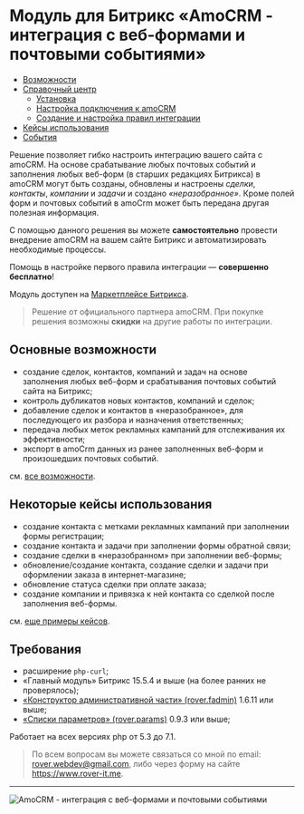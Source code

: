 # Модуль для Битрикс «AmoCRM - интеграция с веб-формами и почтовыми событиями»
* [Возможности](./capabilities.md)
* [Справочный центр](./help.md)
    * [Установка](./help/install.md)
    * [Настройка подключения к amoCRM](./help/settings.md)
    * [Создание и настройка правил интеграции](./help/rules.md)
* [Кейсы использования](./examples.md)
* [События](./events.md)

Решение позволяет гибко настроить интеграцию вашего сайта с amoCRM. На основе срабатывание любых почтовых событий и заполнения любых веб-форм (в старших редакциях Битрикса) в amoCRM могут быть созданы, обновлены и настроены <i>сделки</i>, <i>контакты</i>, <i>компании</i> и <i>задачи</i> и создано <i>«неразобранное»</i>. Кроме полей форм и почтовых событий в amoCrm может быть передана другая полезная информация.

С помощью данного решения вы можете <b>самостоятельно</b> провести внедрение amoCRM на вашем сайте Битрикс и автоматизировать необходимые процессы.

Помощь в настройке первого правила интеграции — <b>совершенно бесплатно</b>!

Модуль доступен на [Маркетплейсе Битрикса](https://marketplace.1c-bitrix.ru/solutions/rover.amocrm/). 

> Решение от официального партнера amoCRM. При покупке решения возможны <b>скидки</b> на другие работы по интеграции.

## Основные возможности
* создание сделок, контактов, компаний и задач на основе заполнения любых веб-форм и срабатывания почтовых событий сайта на Битрикс; 
* контроль дубликатов новых контактов, компаний и сделок;
* добавление сделок и контактов в «неразобранное», для последующего их разбора и назначения ответственных; 
* передача любых меток рекламных кампаний для отслеживания их эффективности;
* экспорт в amoCrm данных из ранее заполненных веб-форм и произошедших почтовых событий.

см. [все возможности](./capabilities.md).

## Некоторые кейсы использования
* создание контакта с метками рекламных кампаний при заполнении формы регистрации; 
* создание контакта и задачи при заполнении формы обратной связи; 
* создание сделки в «неразобранном» при заполнении веб-формы; 
* обновление/создание контакта, создание сделки и задачи при оформлении заказа в интернет-магазине; 
* обновление статуса сделки при оплате заказа;
* создание компании и привязка к ней контакта со сделкой после заполнения веб-формы.

см. [еще примеры кейсов](./examples.md).
 
## Требования
* расширение `php-curl`; 
* «Главный модуль» Битрикс 15.5.4 и выше (на более ранних не проверялось); 
* [«Конструктор административной части» (rover.fadmin)](https://github.com/pavelshulaev/fadmin) 1.6.11 или выше; 
* [«Списки параметров» (rover.params)](https://github.com/pavelshulaev/params) 0.9.3 или выше;

Работает на всех версиях php от 5.3 до 7.1. 

> По всем вопросам вы можете связаться со мной по email: rover.webdev@gmail.com, либо через форму на сайте https://www.rover-it.me.
---
![AmoCRM - интеграция с веб-формами и почтовыми событиями](./main/logoamopng.png)
